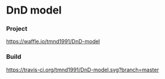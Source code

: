 # DnD model

### Project

https://waffle.io/tmnd1991/DnD-model

### Build

https://travis-ci.org/tmnd1991/DnD-model.svg?branch=master
